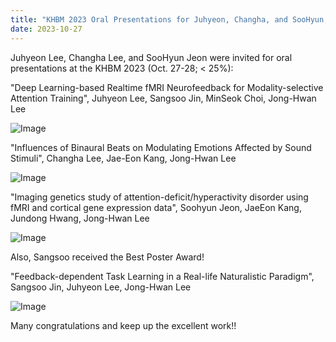 ```yaml
---
title: "KHBM 2023 Oral Presentations for Juhyeon, Changha, and SooHyun, and Best Poster Award for Sangsoo"
date: 2023-10-27 
---
```


Juhyeon Lee, Changha Lee, and SooHyun Jeon were invited for oral presentations at the KHBM 2023 (Oct. 27-28; < 25%): <be>

"Deep Learning-based Realtime fMRI Neurofeedback for Modality-selective Attention Training", Juhyeon Lee, Sangsoo Jin, MinSeok Choi, Jong-Hwan Lee

![Image](//bspl.korea.ac.kr/Board/Lab_News/2023/KHBM/2023_10_27_oral_presentation_JuhyeonLee.jpg)

"Influences of Binaural Beats on Modulating Emotions Affected by Sound Stimuli", Changha Lee, Jae-Eon Kang, Jong-Hwan Lee

![Image](//bspl.korea.ac.kr/Board/Lab_News/2023/KHBM2023_CHL.jpg)

"Imaging genetics study of attention-deficit/hyperactivity disorder using fMRI and cortical gene expression data", Soohyun Jeon, JaeEon Kang, Jundong Hwang, Jong-Hwan Lee

![Image](//bspl.korea.ac.kr/Board/Lab_News/2023/KHBM2023_JSH.jpg)

Also, Sangsoo received the Best Poster Award!

"Feedback-dependent Task Learning in a Real-life Naturalistic Paradigm", Sangsoo Jin, Juhyeon Lee, Jong-Hwan Lee

![Image](//bspl.korea.ac.kr/Board/Lab_News/2023/KHBM2023_JSS.jpg)

Many congratulations and keep up the excellent work!!
